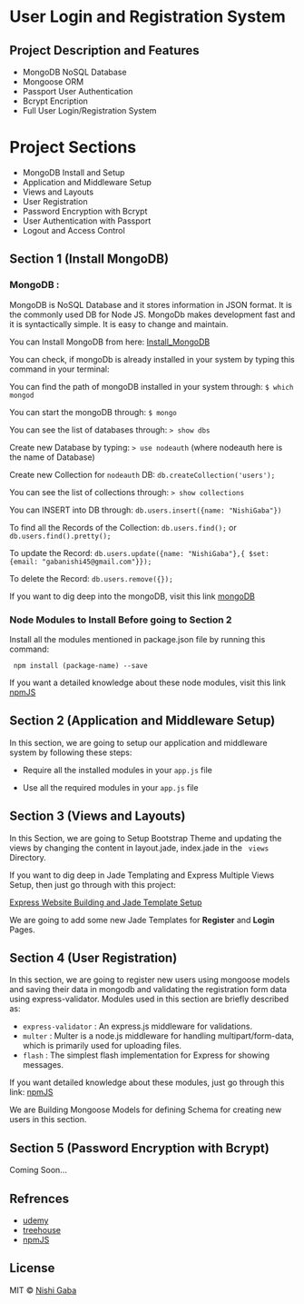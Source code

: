 # User Login and Registration System


## Project Description and Features

* MongoDB NoSQL Database
* Mongoose ORM
* Passport User Authentication
* Bcrypt Encription
* Full User Login/Registration System


# Project Sections

* MongoDB Install and Setup
* Application and Middleware Setup
* Views and Layouts
* User Registration
* Password Encryption with Bcrypt
* User Authentication with Passport
* Logout and Access Control


## Section 1 (Install MongoDB)

### MongoDB :

MongoDB is NoSQL Database and it stores information in JSON format. It is the commonly used DB for Node JS.
MongoDb makes development fast and it is syntactically simple. It is easy to change and maintain.

You  can Install MongoDB from here: [Install_MongoDB](https://docs.mongodb.com/manual/installation/)

You can check, if mongoDb is already installed in your system by typing this command in your terminal: 

You can find the path of mongoDB installed in your system through: ```$ which mongod``` 

You can start the mongoDB through: ```$ mongo```

You can see the list of databases through: ```> show dbs```

Create new Database by typing: ```> use nodeauth``` (where nodeauth here is the name of Database)

Create new Collection for ```nodeauth``` DB: ```db.createCollection('users');```

You can see the list of collections through: ```> show collections```

You can INSERT into DB through: ```db.users.insert({name: "NishiGaba"})```

To find all the Records of the Collection: ```db.users.find();``` or ```db.users.find().pretty();```

To update the Record: ``` db.users.update({name: "NishiGaba"},{ $set: {email: "gabanishi45@gmail.com"}}); ```

To delete the Record: ``` db.users.remove({}); ```

If you want to dig deep into the mongoDB, visit this link [mongoDB](https://docs.mongodb.com/?_ga=2.25510269.1120633829.1507739544-13259898.1499097785)

### Node Modules to Install Before going to Section 2

Install all the modules mentioned in package.json file by running this command: 

	 npm install (package-name) --save 

If you want a detailed knowledge about these node modules, visit this link [npmJS](https://www.npmjs.com)


## Section 2 (Application and Middleware Setup)

In this section, we are going to setup our application and middleware system by following these steps:

* Require all the installed modules in your ``` app.js ``` file

* Use all the required modules in your ``` app.js ``` file


## Section 3 (Views and Layouts)

In this Section, we are going to Setup Bootstrap Theme and updating the views by changing the content in layout.jade,
index.jade in the ``` views``` Directory.

If you want to dig deep in Jade Templating and Express Multiple Views Setup, then just go through with this project:

[Express Website Building and Jade Template Setup](https://github.com/NishiGaba/Basic-Express-Website)

We are going to add some new Jade Templates for **Register** and **Login** Pages.


## Section 4 (User Registration)

In this section, we are going to register new users using mongoose models and saving their data in mongodb and 
validating the registration form data using express-validator. Modules used in this section are briefly described as:

* ``` express-validator ``` : An express.js middleware for validations.
* ``` multer ``` : Multer is a node.js middleware for handling multipart/form-data, which is primarily used for 					   uploading files.
* ``` flash ``` : The simplest flash implementation for Express for showing messages.

If you want detailed knowledge about these modules, just go through this link: [npmJS](https://www.npmjs.com)

We are Building Mongoose Models for defining Schema for creating new users in this section.


## Section 5 (Password Encryption with Bcrypt) 

Coming Soon...

## Refrences

* [udemy](https://www.udemy.com/)
* [treehouse](https://teamtreehouse.com/home)
* [npmJS](https://www.npmjs.com)


## License

MIT © [Nishi Gaba](https://github.com/NishiGaba)



